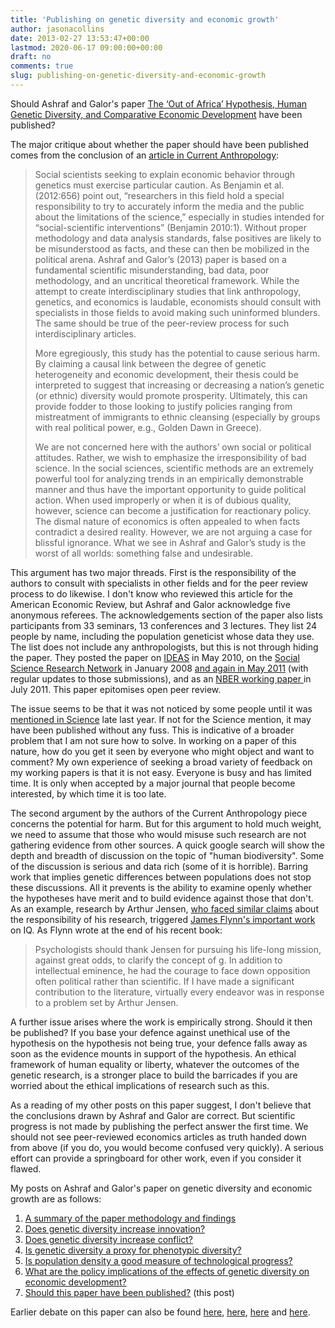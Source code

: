 ```yaml
---
title: 'Publishing on genetic diversity and economic growth'
author: jasonacollins
date: 2013-02-27 13:53:47+00:00
lastmod: 2020-06-17 09:00:00+00:00
draft: no
comments: true
slug: publishing-on-genetic-diversity-and-economic-growth
---
```


Should Ashraf and Galor's paper [The ‘Out of Africa’ Hypothesis, Human Genetic Diversity, and Comparative Economic Development](https://jasoncollins.blog/2013/02/the-out-of-africa-hypothesis-human-genetic-diversity-and-comparative-economic-development/) have been published?

The major critique about whether the paper should have been published comes from the conclusion of an [article in Current Anthropology](https://jasoncollins.blog/2013/01/is-poverty-in-our-genes/):

>Social scientists seeking to explain economic behavior through genetics must exercise particular caution. As Benjamin et al. (2012:656) point out, “researchers in this field hold a special responsibility to try to accurately inform the media and the public about the limitations of the science,” especially in studies intended for “social-scientific interventions” (Benjamin 2010:1). Without proper methodology and data analysis standards, false positives are likely to be misunderstood as facts, and these can then be mobilized in the political arena. Ashraf and Galor’s (2013) paper is based on a fundamental scientific misunderstanding, bad data, poor methodology, and an uncritical theoretical framework. While the attempt to create interdisciplinary studies that link anthropology, genetics, and economics is laudable, economists should consult with specialists in those fields to avoid making such uninformed blunders. The same should be true of the peer-review process for such interdisciplinary articles.
>
>More egregiously, this study has the potential to cause serious harm. By claiming a causal link between the degree of genetic heterogeneity and economic development, their thesis could be interpreted to suggest that increasing or decreasing a nation’s genetic (or ethnic) diversity would promote prosperity. Ultimately, this can provide fodder to those looking to justify policies ranging from mistreatment of immigrants to ethnic cleansing (especially by groups with real political power, e.g., Golden Dawn in Greece).
>
>We are not concerned here with the authors’ own social or political attitudes. Rather, we wish to emphasize the irresponsibility of bad science. In the social sciences, scientific methods are an extremely powerful tool for analyzing trends in an empirically demonstrable manner and thus have the important opportunity to guide political action. When used improperly or when it is of dubious quality, however, science can become a justification for reactionary policy. The dismal nature of economics is often appealed to when facts contradict a desired reality. However, we are not arguing a case for blissful ignorance. What we see in Ashraf and Galor’s study is the worst of all worlds: something false and undesirable.

This argument has two major threads. First is the responsibility of the authors to consult with specialists in other fields and for the peer review process to do likewise. I don't know who reviewed this article for the American Economic Review, but Ashraf and Galor acknowledge five anonymous referees. The acknowledgements section of the paper also lists participants from 33 seminars, 13 conferences and 3 lectures. They list 24 people by name, including the population geneticist whose data they use. The list does not include any anthropologists, but this is not through hiding the paper. They posted the paper on [IDEAS](http://ideas.repec.org/p/bro/econwp/2010-7.html) in May 2010, on the [Social Science Research Network](http://papers.ssrn.com/sol3/papers.cfm?abstract_id=1087681) in January 2008 [and again in May 2011](http://ssrn.com/abstract=1836790) (with regular updates to those submissions), and as an [NBER working paper ](http://www.nber.org/papers/w17216)in July 2011. This paper epitomises open peer review.

The issue seems to be that it was not noticed by some people until it was [mentioned in Science](https://jasoncollins.blog/2012/09/genetic-diversity-and-economic-development/) late last year. If not for the Science mention, it may have been published without any fuss. This is indicative of a broader problem that I am not sure how to solve. In working on a paper of this nature, how do you get it seen by everyone who might object and want to comment? My own experience of seeking a broad variety of feedback on my working papers is that it is not easy. Everyone is busy and has limited time. It is only when accepted by a major journal that people become interested, by which time it is too late.

The second argument by the authors of the Current Anthropology piece concerns the potential for harm. But for this argument to hold much weight, we need to assume that those who would misuse such research are not gathering evidence from other sources. A quick google search will show the depth and breadth of discussion on the topic of "human biodiversity". Some of the discussion is serious and data rich (some of it is horrible). Barring work that implies genetic differences between populations does not stop these discussions. All it prevents is the ability to examine openly whether the hypotheses have merit and to build evidence against those that don't. As an example, research by Arthur Jensen, [who faced similar claims](http://en.wikipedia.org/wiki/Arthur_Jensen#Criticism) about the responsibility of his research, triggered [James Flynn's important work](https://jasoncollins.blog/2013/02/flynns-are-we-getting-smarter/) on IQ. As Flynn wrote at the end of his recent book:

>Psychologists should thank Jensen for pursuing his life-long mission, against great odds, to clarify the concept of g. In addition to intellectual eminence, he had the courage to face down opposition often political rather than scientific. If I have made a significant contribution to the literature, virtually every endeavor was in response to a problem set by Arthur Jensen.

A further issue arises where the work is empirically strong. Should it then be published? If you base your defence against unethical use of the hypothesis on the hypothesis not being true, your defence falls away as soon as the evidence mounts in support of the hypothesis. An ethical framework of human equality or liberty, whatever the outcomes of the genetic research, is a stronger place to build the barricades if you are worried about the ethical implications of research such as this.

As a reading of my other posts on this paper suggest, I don't believe that the conclusions drawn by Ashraf and Galor are correct. But scientific progress is not made by publishing the perfect answer the first time. We should not see peer-reviewed economics articles as truth handed down from above (if you do, you would become confused very quickly). A serious effort can provide a springboard for other work, even if you consider it flawed.

My posts on Ashraf and Galor's paper on genetic diversity and economic growth are as follows:
	
1. [A summary of the paper methodology and findings](https://jasoncollins.blog/2013/02/the-out-of-africa-hypothesis-human-genetic-diversity-and-comparative-economic-development/)
2. [Does genetic diversity increase innovation?](https://jasoncollins.blog/2013/02/does-genetic-diversity-increase-innovation/)
3. [Does genetic diversity increase conflict?](https://jasoncollins.blog/2013/02/does-genetic-diversity-increase-conflict/)
4. [Is genetic diversity a proxy for phenotypic diversity?](https://jasoncollins.blog/2013/03/is-genetic-diversity-a-proxy-for-phenotypic-diversity/)
5. [Is population density a good measure of technological progress?](https://jasoncollins.blog/2013/03/using-the-malthusian-model-to-measure-technology/)
6. [What are the policy implications of the effects of genetic diversity on economic development?](https://jasoncollins.blog/2013/07/genetic-diversity-economic-development-and-policy/)
7. [Should this paper have been published?](https://jasoncollins.blog/2013/02/publishing-on-genetic-diversity-and-economic-growth/) (this post)

Earlier debate on this paper can also be found [here](https://jasoncollins.blog/2012/10/harvard-academics-on-genetic-diversity-and-economic-development/), [here](https://jasoncollins.blog/2012/10/genetic-diversity-and-economic-development-ashraf-and-galor-respond/), [here](https://jasoncollins.blog/2013/01/is-poverty-in-our-genes/) and [here](https://jasoncollins.blog/2013/01/is-poverty-in-our-genes-from-the-comments/).

